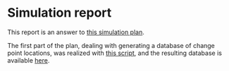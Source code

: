 # Simulation report

This report is an answer to [this simulation plan](https://github.com/aernesto/dots-reversal-ideal-obs/blob/abda640a9de98ea32031344dc8a07ef55848933d/simgoals/cross_over.txt).  

The first part of the plan, dealing with generating a database of change point locations, was realized with [this script](https://github.com/aernesto/dots-reversal-ideal-obs/blob/abda640a9de98ea32031344dc8a07ef55848933d/simscripts/gen_trials.py), 
and the resulting database is available [here](https://www.dropbox.com/s/k444qi8ws9qaln3/true_1.db?dl=0).

